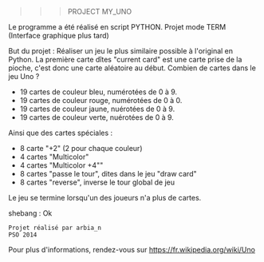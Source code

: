 
 >>> PROJECT MY_UNO

Le programme a été réalisé en script PYTHON.
Projet mode TERM (Interface graphique plus tard)

But du projet :
Réaliser un jeu le plus similaire possible à l'original en Python.
La première carte dîtes "current card" est une carte prise de la pioche, c'est donc une carte aléatoire au début.
Combien de cartes dans le jeu Uno ?

  - 19 cartes de couleur bleu, numérotées de 0 à 9. 
  - 19 cartes de couleur rouge, numérotées de 0 à 0.
  - 19 cartes de couleur jaune, nuérotées de 0 à 9. 
  - 19 cartes de couleur verte, nuérotées de 0 à 9. 

Ainsi que des cartes spéciales :
  - 8 carte "+2" (2 pour chaque couleur)
  - 4 cartes "Multicolor"
  - 4 cartes "Multicolor +4""
  - 8 cartes "passe le tour", dites dans le jeu "draw card"
  - 8 cartes "reverse", inverse le tour global de jeu

Le jeu se termine lorsqu'un des joueurs n'a plus de cartes.

shebang : Ok

	Projet réalisé par arbia_n
	PSO 2014       

Pour plus d'informations, rendez-vous sur https://fr.wikipedia.org/wiki/Uno


